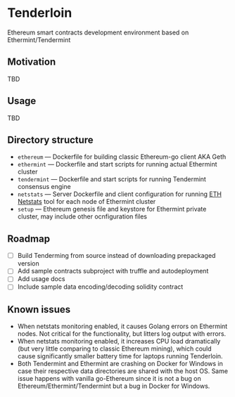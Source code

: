 # Tenderloin
Ethereum smart contracts development environment based on Ethermint/Tendermint

## Motivation

TBD


## Usage

TBD

## Directory structure

* `ethereum` — Dockerfile for building classic Ethereum-go client AKA Geth
* `ethermint` — Dockerfile and start scripts for running actual Ethermint cluster
* `tendermint` — Dockerfile and start scripts for running Tendermint consensus engine
* `netstats` — Server Dockerfile and client configuration for running [ETH Netstats](https://github.com/cubedro/eth-netstats) tool for each node of Ethermint cluster
* `setup` — Ethereum genesis file and keystore for Ethermint private cluster, may include other ocnfiguration files

## Roadmap

- [ ] Build Tenderming from source instead of downloading prepackaged version
- [ ] Add sample contracts subproject with truffle and autodeployment
- [ ] Add usage docs
- [ ] Include sample data encoding/decoding solidity contract

## Known issues

- When netstats monitoring enabled, it causes Golang errors on Ethermint nodes. Not critical for the functionality, but litters log output with errors.
- When netstats monitoring enabled, it increases CPU load dramatically (but very little comparing to classic Ethereum mining), which could cause significantly smaller battery time for laptops running Tenderloin.
- Both Tendermint and Ethermint are crashing on Docker for Windows in case their respective data directories are shared with the host OS. Same issue happens with vanilla go-Ethereum since it is not a bug on Ethereum/Ethermint/Tendermint but a bug in Docker for Windows.